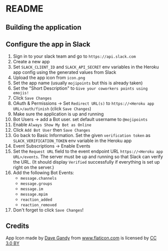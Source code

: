 # README

## Building the application


## Configure the app in Slack

1. Sign in to your slack team and go to `https://api.slack.com`
1. Create a new app
1. Set `SLACK_CLIENT_ID` and `SLACK_API_SECRET` env variables in the Heroku app config using the generated values from Slack
1. Upload the app icon from `icon.png`
1. Set the app name (usually `mojipoints` but this is already taken)
1. Set the "Short Description" to `Give your coworkers points using emojis!`
1. Click `Save Changes`
1. OAuth & Permissions -> Set `Redirect URL(s)` to `https://<Heroku app URL>/auth/finish` (click `Save Changes`)
1. Make sure the application is up and running
1. Bot Users -> add a Bot user. set default username to `@mojipoints`
1. Enable `Always Show My Bot as Online`
1. Click `Add Bot User` then `Save Changes`
1. Go back to Basic Information. Set the given `verification token` as `SLACK_VERIFICATION_TOKEN` env variable in the Heroku app
1. Event Subscriptions -> Enable Events
1. Set the `Request URL` field to the event endpoint URL `https://<Heroku app URL>/events`. The server must be up and
 running so that Slack can verify the URL. (It should display `Verified` successfully if everything is set up right on the server.)
1. Add the following Bot Events:
    * `message.channels`
    * `message.groups`
    * `message.im`
    * `message.mpim`
    * `reaction_added`
    * `reaction_removed`
1. Don't forget to click `Save Changes`!


## Credits

App Icon made by <a href="http://www.flaticon.com/authors/dave-gandy" title="Dave Gandy">Dave Gandy</a> from <a href="http://www.flaticon.com" title="Flaticon">www.flaticon.com</a> is licensed by <a href="http://creativecommons.org/licenses/by/3.0/" title="Creative Commons BY 3.0" target="_blank">CC 3.0 BY</a>
